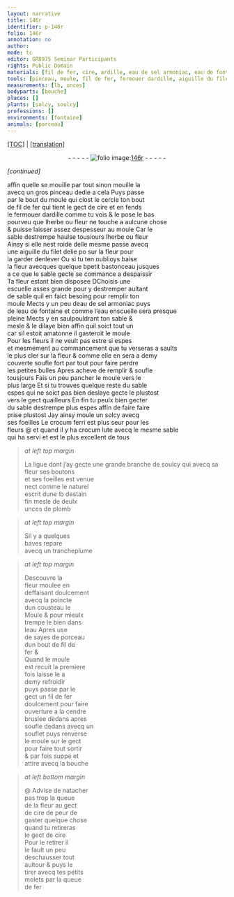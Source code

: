 ```yaml
---
layout: narrative
title: 146r
identifier: p-146r
folio: 146r
annotation: no
author:
mode: tc
editor: GR8975 Seminar Participants
rights: Public Domain
materials: [fil de fer, cire, ardille, eau de sel armoniac, eau de fontaine, crocum ferri, crocum, lute, estain fin, plomb, eau, cendre, fer]
tools: [pinceau, moule, fil de fer, fermouer dardille, aiguille du filet, bastonceau, escuelle, eau enscuelle, trancheplume, cousteau, Moule, sayes de porceau, souflet, bouche, molets, queue de fer]
measurements: [lb, unces]
bodyparts: [bouche]
places: []
plants: [solcy, soulcy]
professions: []
environments: [fontaine]
animals: [porceau]
---
```


<p><a href="{{ site.baseurl }}/diplomatic/">[TOC]</a> | <a href="{{ site.baseurl }}/texts/p-146r_tl/" target="_blank">[translation]</a></p><div class="folio" align="center">- - - - - <a href="http://gallica.bnf.fr/ark:/12148/btv1b10500001g/f297.image" target="_blank"><img src="https://cu-mkp.github.io/2017-workshop-edition/assets/photo-icon.png" alt="folio image: " style="display:inline-block; margin-bottom:-3px;"/>146r</a> - - - - - </div>  
 
*[continued]*
  
affin quelle se mouille par tout sinon mouille la<br/> avecq un gros <span class="tl">pinceau</span> dedie a cela Puys passe<br/> par le bout du <span class="tl">moule</span> qui clost le cercle ton bout<br/> de <span class="tl"><span class="m">fil de fer</span></span> qui tient le gect de <span class="m">cire</span> et en fends<br/> le <span class="tl">fermouer d<span class="m">ardille</span></span> co<span class="exp">mm</span>e tu vois & le pose <span class="del">le</span> bas<br/> pourveu que lherbe ou fleur ne touche a aulcune chose<br/> & puisse laisser assez despesseur au <span class="tl">moule</span> Car le<br/> sable destrempe haulse tousiours lherbe ou fleur<br/> Ainsy si elle nest roide delle mesme passe avecq<br/> une <span class="tl">aiguille du filet</span> delie <span class="del">po</span> sur la fleur pour<br/> la garder denlever Ou si tu ten oublioys baise <br/> la fleur avecques quelque <span class="del">b</span>petit <span class="tl">bastonceau</span> jusques<br/> a ce que le sable gecte se commance a <span class="del">d</span>espaissir<br/> Ta fleur estant bien disposee <span class="del">D</span>Choisis une<br/> <span class="tl">escuelle</span> asses grande pour y destremper aultant<br/> de sable quil en faict besoing pour remplir ton<br/> <span class="tl">moule</span> Mects y un peu d<span class="m">eau de sel armoniac</span> puys<br/> de l<span class="m">eau de <span class="env">fontaine</span></span> et co<span class="exp">mm</span>e l’<span class="tl">e<span class="del">au en</span>scuelle</span> sera presque<br/> pleine Mects y en saulpouldrant ton sable &<br/> mesle & le dilaye bien affin quil soict tout un<br/> car sil estoit amatonne il gasteroit le <span class="tl">moule</span><br/> Pour les fleurs il ne veult pas estre si espes<br/> et mesme<span class="exp">men</span>t au commanc<span class="exp">emen</span>t que tu verseras a saults<br/> le plus cler sur la fleur & co<span class="exp">mm</span>e elle en sera a demy<br/> couverte soufle fort par tout pour faire perdre<br/> les petites bulles Apres acheve de remplir & soufle<br/> tousjours Fais un peu pancher le <span class="tl">moule</span> vers le<br/> plus large Et si tu trouves quelque reste du sable<br/> espes qui ne soict pas bien deslaye gecte le plustost<br/> vers le gect quailleurs En fin tu peulx bien gecter<br/> du sable destrempe plus espes affin de faire faire<br/> prise plustost Jay ainsy moule un <span class="pa">solcy</span> avecq<br/> ses foeilles Le <span class="m">crocu<span class="exp">m</span> ferri</span> est plus seur pour les<br/> fleurs @ et quand il y ha <span class="m">crocum</span> <span class="m">lute</span> avecq le mesme sable<br/> qui ha servi et est le plus excellent de tous
 
 
> *at left top margin*
> 
> 
>  La ligue dont j’ay gecte une grande branche de <span class="pa">soulcy</span> qui avecq sa fleur ses boutons<br/> et ses foeilles est venue<br/> nect co<span class="exp">mm</span>e le naturel<br/> escrit dune <span class="ms">lb</span> d<span class="m">estain<br/> fin</span> mesle de deulx<br/> <span class="ms">unces</span> de <span class="m">plomb</span>
 
> *at left top margin*
> 
> 
>  Sil y a quelques<br/> baves repare<br/> avecq un <span class="tl">trancheplume</span>
 
> *at left top margin*
> 
> 
>  Descouvre la<br/> fleur moulee en<br/> deffaisant doulcem<span class="exp">ent</span><br/> avecq la poincte<br/> dun <span class="tl">cousteau</span> le<br/> <span class="tl">Moule</span> & pour mieulx<br/> trempe le bien dans<br/> l<span class="m">eau</span> Apres use<br/> de <span class="tl">sayes de <span class="al">porceau</span></span><br/> dun bout de <span class="tl"><span class="m">fil de<br/> fer</span></span> &<br/> Quand le <span class="tl">moule</span><br/> est recuit la premiere<br/> fois laisse le a<br/> demy refroidir<br/> puys passe par le<br/> gect un <span class="tl"><span class="m">fil de fer</span></span><br/> doulcem<span class="exp">ent</span> pour faire<br/> ouverture a la <span class="m">cendre</span><br/> bruslee dedans apres<br/> soufle dedans avecq un<br/> <span class="tl">souflet</span> puys renverse<br/> le <span class="tl">moule</span> sur le gect<br/> pour faire tout sortir<br/> & par fois suppe et<br/> attire avecq la <span class="tl"><span class="bp">bouche</span></span>
 
> *at left bottom margin*
> 
> 
> @ Advise de natacher<br/> pas trop la queue<br/> de la fleur au gect<br/> de <span class="m">cire</span> de peur de<br/> gaster quelque chose<br/> quand tu retireras<br/> le gect de <span class="m">cire</span><br/> Pour le retirer il<br/> le fault un peu<br/> deschausser tout<br/> aultour & puys le<br/> tirer avecq tes petits<br/> <span class="tl">molets</span> par la <span class="tl">queue<br/> de <span class="m">fer</span></span>

